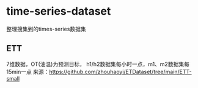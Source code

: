 # time-series-dataset

整理搜集到的times-series数据集

## ETT
7维数据，OT(油温)为预测目标， h1/h2数据集每小时一点，m1、m2数据集每15min一点
来源：https://github.com/zhouhaoyi/ETDataset/tree/main/ETT-small
